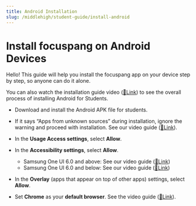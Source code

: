 ```yaml
---
title: Android Installation
slug: /middlehigh/student-guide/install-android
---
```


# Install focuspang on Android Devices

Hello!
This guide will help you install the focuspang app on your device step by step, so anyone can do it alone.

You can also watch the installation guide video ([🔗Link](https://www.youtube.com/watch?v=XBcpvCpa3nk)) to see the overall process of installing Android for Students.

- Download and install the Android APK file for students.

- If it says “Apps from unknown sources” during installation, ignore the warning and proceed with installation. See our video guide ([🔗Link](https://www.youtube.com/watch?v=YyateW8uqIg)).

- In the **Usage Access settings**, select **Allow**.

- In the **Accessibility settings**, select **Allow**.

  - Samsung One UI 6.0 and above: See our video guide ([🔗Link](https://www.youtube.com/watch?v=mmQBRfcNyAQ))
  - Samsung One UI 6.0 and below: See our video guide ([🔗Link](https://www.youtube.com/watch?v=XBcpvCpa3nk&t=163s))

- In the **Overlay** (apps that appear on top of other apps) settings, select **Allow**.

- Set **Chrome** as your **default browser**. See the video guide ([🔗Link](https://support.google.com/chrome/answer/95417?hl=ko&co=GENIE.Platform%3DAndroid&oco=1)).
